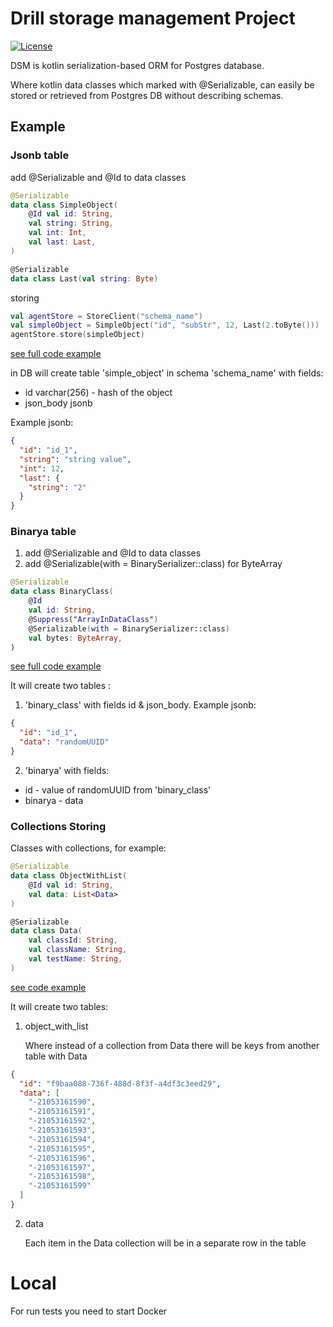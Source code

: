 # Drill storage management Project

[![License](https://camo.githubusercontent.com/8e7da7b6b632d5ef4bce9a550a5d5cfe400ca1fe/68747470733a2f2f696d672e736869656c64732e696f2f62616467652f6c6963656e73652d4170616368652532304c6963656e7365253230322e302d626c75652e7376673f7374796c653d666c6174)](http://www.apache.org/licenses/LICENSE-2.0)

DSM is kotlin serialization-based ORM for Postgres database.

Where kotlin data classes which marked with @Serializable, can easily be stored or retrieved from Postgres DB without
describing schemas.

## Example

### Jsonb table

add @Serializable and @Id to data classes

```kotlin
@Serializable
data class SimpleObject(
    @Id val id: String,
    val string: String,
    val int: Int,
    val last: Last,
)

@Serializable
data class Last(val string: Byte)
```

storing

```kotlin
val agentStore = StoreClient("schema_name")
val simpleObject = SimpleObject("id", "subStr", 12, Last(2.toByte()))
agentStore.store(simpleObject)
```

[see full code example](src/test/kotlin/DsmCoreTest.kt)

in DB will create table 'simple_object' in schema 'schema_name' with fields:

- id varchar(256) - hash of the object
- json_body jsonb

Example jsonb:

```json
{
  "id": "id_1",
  "string": "string value",
  "int": 12,
  "last": {
    "string": "2"
  }
}
```

### Binarya table

1) add @Serializable and @Id to data classes
2) add @Serializable(with = BinarySerializer::class) for ByteArray

```kotlin
@Serializable
data class BinaryClass(
    @Id
    val id: String,
    @Suppress("ArrayInDataClass")
    @Serializable(with = BinarySerializer::class)
    val bytes: ByteArray,
)
```

[see full code example](src/test/kotlin/BinaryTest.kt)

It will create two tables :

1) 'binary_class' with fields id & json_body. Example jsonb:

```json
{
  "id": "id_1",
  "data": "randomUUID"
}
```

2) 'binarya' with fields:

- id - value of randomUUID from 'binary_class'
- binarya - data

### Collections Storing

Classes with collections, for example:

```kotlin
@Serializable
data class ObjectWithList(
    @Id val id: String,
    val data: List<Data>
)

@Serializable
data class Data(
    val classId: String,
    val className: String,
    val testName: String,
)
```

[see code example](src/test/kotlin/StoreCollections.kt)

It will create two tables:

1) object_with_list

   Where instead of a collection from Data there will be keys from another table with Data

```json
{
  "id": "f9baa088-736f-488d-8f3f-a4df3c3eed29",
  "data": [
    "-21053161590",
    "-21053161591",
    "-21053161592",
    "-21053161593",
    "-21053161594",
    "-21053161595",
    "-21053161596",
    "-21053161597",
    "-21053161598",
    "-21053161599"
  ]
}
```

2) data

   Each item in the Data collection will be in a separate row in the table

# Local

For run tests you need to start Docker 
